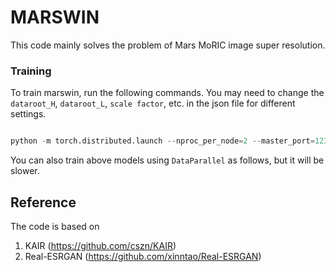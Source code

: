 # MARSWIN
This code mainly solves the problem of Mars MoRIC image super resolution.

### Training
To train marswin, run the following commands. You may need to change the `dataroot_H`, `dataroot_L`, `scale factor`, etc. in the json file for different settings. 



```python

python -m torch.distributed.launch --nproc_per_node=2 --master_port=1234 main_train_psnr.py --opt options/marswin/train_marswin_sr_realworld_x2_psnr.json  --dist True

```

You can also train above models using `DataParallel` as follows, but it will be slower.




## Reference
The code is based on 
1. KAIR (https://github.com/cszn/KAIR)
2. Real-ESRGAN (https://github.com/xinntao/Real-ESRGAN)